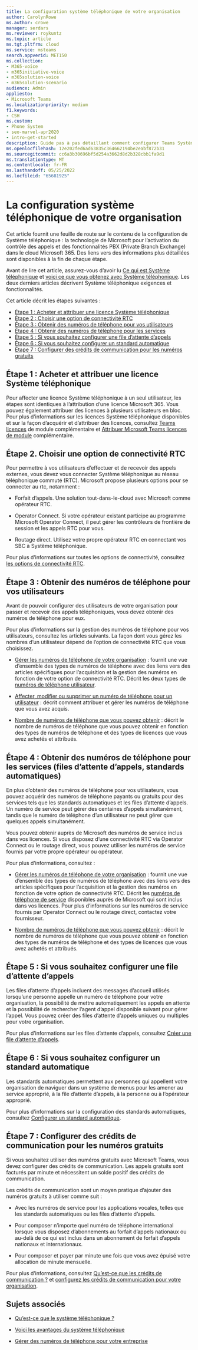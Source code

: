 ```yaml
---
title: La configuration système téléphonique de votre organisation
author: CarolynRowe
ms.author: crowe
manager: serdars
ms.reviewer: roykuntz
ms.topic: article
ms.tgt.pltfrm: cloud
ms.service: msteams
search.appverid: MET150
ms.collection:
- M365-voice
- m365initiative-voice
- m365solution-voice
- m365solution-scenario
audience: Admin
appliesto:
- Microsoft Teams
ms.localizationpriority: medium
f1.keywords:
- CSH
ms.custom:
- Phone System
- seo-marvel-apr2020
- intro-get-started
description: Guide pas à pas détaillant comment configurer Teams Système téléphonique pour votre organisation dans Microsoft 365.
ms.openlocfilehash: 12e202fed6ad63835c364662194be2eabf872b31
ms.sourcegitcommit: cc6a3b30696bf5d254a3662d8d2b328cbb1fa9d1
ms.translationtype: MT
ms.contentlocale: fr-FR
ms.lasthandoff: 05/25/2022
ms.locfileid: "65681925"
---
```

# <a name="set-up-phone-system-in-your-organization"></a>La configuration système téléphonique de votre organisation

Cet article fournit une feuille de route sur le contenu de la configuration de Système téléphonique : la technologie de Microsoft pour l’activation du contrôle des appels et des fonctionnalités PBX (Private Branch Exchange) dans le cloud Microsoft 365. Des liens vers des informations plus détaillées sont disponibles à la fin de chaque étape.

Avant de lire cet article, assurez-vous d’avoir lu [Ce qui est Système téléphonique](what-is-phone-system-in-office-365.md) et [voici ce que vous obtenez avec Système téléphonique](here-s-what-you-get-with-phone-system.md). Les deux derniers articles décrivent Système téléphonique exigences et fonctionnalités.

Cet article décrit les étapes suivantes :

- [Étape 1 : Acheter et attribuer une licence Système téléphonique](#step-1-buy-and-assign-a-phone-system-license)
- [Étape 2 : Choisir une option de connectivité RTC](#step-2-choose-a-pstn-connectivity-option)
- [Étape 3 : Obtenir des numéros de téléphone pour vos utilisateurs](#step-3-get-phone-numbers-for-your-users)
- [Étape 4 : Obtenir des numéros de téléphone pour les services](#step-4-get-phone-numbers-for-services-call-queues-auto-attendants)
- [Étape 5 : Si vous souhaitez configurer une file d’attente d’appels](#step-5-if-you-want-to-set-up-a-call-queue)
- [Étape 6 : Si vous souhaitez configurer un standard automatique](#step-6-if-you-want-to-set-up-an-auto-attendant)
- [Étape 7 : Configurer des crédits de communication pour les numéros gratuits](#step-7-set-up-communications-credits-for-toll-free-numbers)

## <a name="step-1-buy-and-assign-a-phone-system-license"></a>Étape 1 : Acheter et attribuer une licence Système téléphonique

Pour affecter une licence Système téléphonique à un seul utilisateur, les étapes sont identiques à l’attribution d’une licence Microsoft 365. Vous pouvez également attribuer des licences à plusieurs utilisateurs en bloc. Pour plus d’informations sur les licences Système téléphonique disponibles et sur la façon d’acquérir et d’attribuer des licences, consultez [Teams licences](/microsoftteams//teams-add-on-licensing/microsoft-teams-add-on-licensing) de module complémentaire et [Attribuer Microsoft Teams licences de module](/microsoftteams/teams-add-on-licensing/assign-teams-add-on-licenses) complémentaire.

## <a name="step-2-choose-a-pstn-connectivity-option"></a>Étape 2. Choisir une option de connectivité RTC

Pour permettre à vos utilisateurs d’effectuer et de recevoir des appels externes, vous devez vous connecter Système téléphonique au réseau téléphonique commuté (RTC). Microsoft propose plusieurs options pour se connecter au rtc, notamment :

- Forfait d’appels. Une solution tout-dans-le-cloud avec Microsoft comme opérateur RTC.

- Operator Connect. Si votre opérateur existant participe au programme Microsoft Operator Connect, il peut gérer les contrôleurs de frontière de session et les appels RTC pour vous.

- Routage direct. Utilisez votre propre opérateur RTC en connectant vos SBC à Système téléphonique.

Pour plus d’informations sur toutes les options de connectivité, consultez [les options de connectivité RTC](pstn-connectivity.md).

## <a name="step-3-get-phone-numbers-for-your-users"></a>Étape 3 : Obtenir des numéros de téléphone pour vos utilisateurs

Avant de pouvoir configurer des utilisateurs de votre organisation pour passer et recevoir des appels téléphoniques, vous devez obtenir des numéros de téléphone pour eux.

Pour plus d’informations sur la gestion des numéros de téléphone pour vos utilisateurs, consultez les articles suivants. La façon dont vous gérez les nombres d’un utilisateur dépend de l’option de connectivité RTC que vous choisissez.

- [Gérer les numéros de téléphone de votre organisation](manage-phone-numbers-landing-page.md) : fournit une vue d’ensemble des types de numéros de téléphone avec des liens vers des articles spécifiques pour l’acquisition et la gestion des numéros en fonction de votre option de connectivité RTC.
Décrit les deux types de [numéros de téléphone utilisateur](manage-phone-numbers-landing-page.md#user-telephone-numbers).

- [Affecter, modifier ou supprimer un numéro de téléphone pour un utilisateur](assign-change-or-remove-a-phone-number-for-a-user.md) : décrit comment attribuer et gérer les numéros de téléphone que vous avez acquis.

- [Nombre de numéros de téléphone que vous pouvez obtenir](how-many-phone-numbers-can-you-get.md) : décrit le nombre de numéros de téléphone que vous pouvez obtenir en fonction des types de numéros de téléphone et des types de licences que vous avez achetés et attribués.

## <a name="step-4-get-phone-numbers-for-services-call-queues-auto-attendants"></a>Étape 4 : Obtenir des numéros de téléphone pour les services (files d’attente d’appels, standards automatiques)

En plus d’obtenir des numéros de téléphone pour vos utilisateurs, vous pouvez acquérir des numéros de téléphone payants ou gratuits pour des services tels que les standards automatiques et les files d’attente d’appels. Un numéro de service peut gérer des centaines d’appels simultanément, tandis que le numéro de téléphone d’un utilisateur ne peut gérer que quelques appels simultanément.

Vous pouvez obtenir auprès de Microsoft des numéros de service inclus dans vos licences. Si vous disposez d’une connectivité RTC via Operator Connect ou le routage direct, vous pouvez utiliser les numéros de service fournis par votre propre opérateur ou opérateur.

Pour plus d’informations, consultez :

- [Gérer les numéros de téléphone de votre organisation](manage-phone-numbers-landing-page.md) : fournit une vue d’ensemble des types de numéros de téléphone avec des liens vers des articles spécifiques pour l’acquisition et la gestion des numéros en fonction de votre option de connectivité RTC.
Décrit les [numéros de téléphone de service](manage-phone-numbers-landing-page.md#service-telephone-numbers) disponibles auprès de Microsoft qui sont inclus dans vos licences. Pour plus d’informations sur les numéros de service fournis par Operator Connect ou le routage direct, contactez votre fournisseur.

- [Nombre de numéros de téléphone que vous pouvez obtenir](how-many-phone-numbers-can-you-get.md) : décrit le nombre de numéros de téléphone que vous pouvez obtenir en fonction des types de numéros de téléphone et des types de licences que vous avez achetés et attribués.

## <a name="step-5-if-you-want-to-set-up-a-call-queue"></a>Étape 5 : Si vous souhaitez configurer une file d’attente d’appels

Les files d’attente d’appels incluent des messages d’accueil utilisés lorsqu’une personne appelle un numéro de téléphone pour votre organisation, la possibilité de mettre automatiquement les appels en attente et la possibilité de rechercher l’agent d’appel disponible suivant pour gérer l’appel. Vous pouvez créer des files d’attente d’appels uniques ou multiples pour votre organisation.

Pour plus d’informations sur les files d’attente d’appels, consultez [Créer une file d’attente d’appels](create-a-phone-system-call-queue.md).

## <a name="step-6-if-you-want-to-set-up-an-auto-attendant"></a>Étape 6 : Si vous souhaitez configurer un standard automatique

Les standards automatiques permettent aux personnes qui appellent votre organisation de naviguer dans un système de menus pour les amener au service approprié, à la file d’attente d’appels, à la personne ou à l’opérateur approprié.

Pour plus d’informations sur la configuration des standards automatiques, consultez [Configurer un standard automatique](create-a-phone-system-auto-attendant.md).

## <a name="step-7-set-up-communications-credits-for-toll-free-numbers"></a>Étape 7 : Configurer des crédits de communication pour les numéros gratuits

Si vous souhaitez utiliser des numéros gratuits avec Microsoft Teams, vous devez configurer des crédits de communication. Les appels gratuits sont facturés par minute et nécessitent un solde positif des crédits de communication.

Les crédits de communication sont un moyen pratique d’ajouter des numéros gratuits à utiliser comme suit :

- Avec les numéros de service pour les applications vocales, telles que les standards automatiques ou les files d’attente d’appels.

- Pour composer n’importe quel numéro de téléphone international lorsque vous disposez d’abonnements au forfait d’appels nationaux ou au-delà de ce qui est inclus dans un abonnement de forfait d’appels nationaux et internationaux.

- Pour composer et payer par minute une fois que vous avez épuisé votre allocation de minute mensuelle.

Pour plus d’informations, consultez [Qu’est-ce que les crédits de communication ?](what-are-communications-credits.md) et [configurez les crédits de communication pour votre organisation](set-up-communications-credits-for-your-organization.md).

## <a name="related-topics"></a>Sujets associés

- [Qu’est-ce que le système téléphonique ?](what-is-phone-system-in-office-365.md)

- [Voici les avantages du système téléphonique](here-s-what-you-get-with-phone-system.md)

- [Gérer des numéros de téléphone pour votre entreprise](manage-phone-numbers-landing-page.md)
